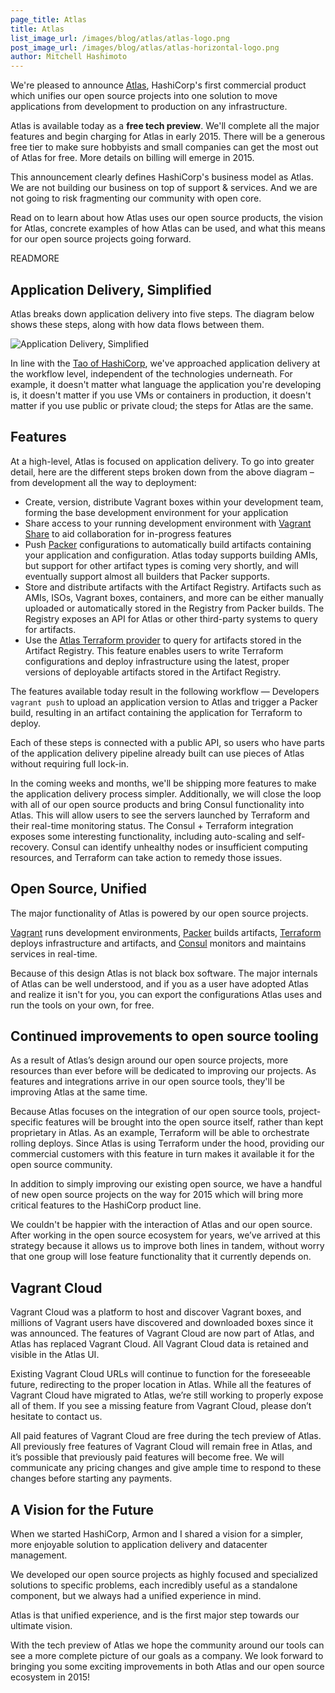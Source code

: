 ```yaml
---
page_title: Atlas
title: Atlas
list_image_url: /images/blog/atlas/atlas-logo.png
post_image_url: /images/blog/atlas/atlas-horizontal-logo.png
author: Mitchell Hashimoto
---
```


We're pleased to announce [Atlas](https://atlas.hashicorp.com), HashiCorp's first commercial product which unifies our open source projects into one solution to move applications from development to production on any infrastructure.

Atlas is available today as a **free tech preview**. We'll complete all the major features and begin charging for Atlas in early 2015. There will be a generous free tier to make sure hobbyists and small companies can get the most out of Atlas for free. More details on billing will emerge in 2015.

This announcement clearly defines HashiCorp's business model as Atlas. We are not building our business on top of support & services. And we are not going to risk fragmenting our community with open core.
 
Read on to learn about how Atlas uses our open source products, the vision for Atlas, concrete examples of how Atlas can be used, and what this means for our open source projects going forward.

READMORE
 
## Application Delivery, Simplified

Atlas breaks down application delivery into five steps. The diagram below shows these steps, along with how data flows between them.

![Application Delivery, Simplified](/images/blog/atlas/how-it-works.png)

In line with the [Tao of HashiCorp](/blog/tao-of-hashicorp.html), we've approached application delivery at the workflow level, independent of the technologies underneath. For example, it doesn't matter what language the application you're developing is, it doesn't matter if you use VMs or containers in production, it doesn't matter if you use public or private cloud; the steps for Atlas are the same.

## Features

At a high-level, Atlas is focused on application delivery. To go into greater detail, here are the different steps broken down from the above diagram – from development all the way to deployment:

* Create, version, distribute Vagrant boxes within your development team, forming the base development environment for your application
* Share access to your running development environment with [Vagrant Share](https://docs.vagrantup.com/v2/share/index.html) to aid collaboration for in-progress features
* Push [Packer](http://packer.io) configurations to automatically build artifacts containing your application and configuration. Atlas today supports building AMIs, but support for other artifact
types is coming very shortly, and will eventually support almost all
builders that Packer supports.
* Store and distribute artifacts with the Artifact Registry. Artifacts such as AMIs, ISOs, Vagrant boxes, containers, and more can be either manually uploaded or automatically stored in the Registry from Packer builds. The Registry exposes an API for Atlas or other third-party systems to query for artifacts.
* Use the [Atlas Terraform provider](https://terraform.io/docs/providers/atlas/index.html) to query for artifacts stored in the Artifact Registry. This feature enables users to write Terraform configurations and deploy infrastructure using the latest, proper versions of deployable  artifacts stored in the Artifact Registry.

The features available today result in the following workflow — Developers `vagrant push` to upload an application version to Atlas and trigger a Packer build,  resulting in an artifact containing the application for Terraform to deploy.

Each of these steps is connected with a public API, so users who have parts of the application delivery pipeline already built can use pieces of Atlas without requiring full lock-in.

In the coming weeks and months, we'll be shipping more features to make the application delivery process simpler. Additionally, we will close the loop with all of our open source products and bring Consul functionality into Atlas. This will allow users to see the servers launched by Terraform and their real-time monitoring status. The Consul + Terraform integration exposes some interesting functionality, including auto-scaling and self-recovery. Consul can identify unhealthy nodes or insufficient computing resources, and Terraform can take action to remedy those issues. 

## Open Source, Unified

The major functionality of Atlas is powered by our open source projects.

[Vagrant](http://vagrantup.com) runs development environments, [Packer](http://packer.io) builds artifacts, [Terraform](http://terraform.io) deploys infrastructure and artifacts, and [Consul](http://consul.io) monitors and maintains services in real-time. 

Because of this design Atlas is not black box software. The major internals of Atlas can be well understood, and if you as a user have adopted Atlas and realize it isn't for you, you can export the configurations Atlas uses and run the tools on your own, for free.

## Continued improvements to open source tooling

As a result of Atlas’s design around our open source projects, more resources than ever before will be dedicated to improving our projects. As features and integrations arrive in our open source tools, they'll be improving Atlas at the same time.

Because Atlas focuses on the integration of our open source tools, project-specific features will be brought into the open source itself, rather than kept proprietary in Atlas. As an example, Terraform will be able to orchestrate rolling deploys. Since Atlas is using Terraform under the hood, providing our commercial customers with this feature in turn makes it available it for the open source community.

In addition to simply improving our existing open source, we have a handful of new open source projects on the way for 2015 which will bring more critical features to the HashiCorp product line.

We couldn't be happier with the interaction of Atlas and our open source. After working in the open source ecosystem for years, we’ve arrived at this strategy because it allows us to improve both lines in tandem, without worry that one group will lose feature functionality that it currently depends on. 

## Vagrant Cloud

Vagrant Cloud was a platform to host and discover Vagrant boxes, and millions of Vagrant users have discovered and downloaded boxes since it was announced. The features of Vagrant Cloud are now part of Atlas, and Atlas has replaced Vagrant Cloud. All Vagrant Cloud data is retained and visible in the Atlas UI. 

Existing Vagrant Cloud URLs will continue to function for the foreseeable future, redirecting to the proper location in Atlas. While all the features of Vagrant Cloud have migrated to Atlas, we’re still working to properly expose all of them. If you see a missing feature from Vagrant Cloud, please don’t hesitate to contact us.

All paid features of Vagrant Cloud are free during the tech preview of Atlas. All previously free features of Vagrant Cloud will remain free in Atlas, and it’s possible that previously paid features will become free. We will communicate any pricing changes and give ample time to respond to these changes before starting any payments.

## A Vision for the Future
 
When we started HashiCorp, Armon and I shared a vision for a simpler, more enjoyable solution to application delivery and datacenter management.

We developed our open source projects as highly focused and specialized solutions to specific problems, each incredibly useful as a standalone component, but we always had a unified experience in mind.

Atlas is that unified experience, and is the first major step towards our ultimate vision.

With the tech preview of Atlas we hope the community around our tools can see a more complete picture of our goals as a company. We look forward to bringing you some exciting improvements in both Atlas and our open source ecosystem in 2015!
